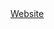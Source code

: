 <html>
  <head>
    <title>The Framework 1.0</title>
    <meta name="viewport" content="width=device-width, initial-scale=1">
    <link rel="stylesheet" href="https://cdnjs.cloudflare.com/ajax/libs/font-awesome/4.7.0/css/font-awesome.min.css">
  </head>
  <body>
    <div><a href="https://haikelfazzani.github.io/TheFramework/">
      <i class="fa fa-align-center"></i> Website</a></div>
  </body>
</html>
